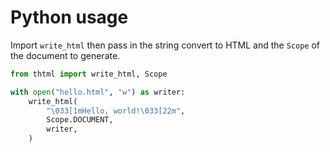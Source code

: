 # Python usage

Import `write_html` then pass in the string convert to HTML and the `Scope` of the document to generate.

```python
from thtml import write_html, Scope

with open("hello.html", "w") as writer:
    write_html(
        "\033[1mHello, world!\033[22m",
        Scope.DOCUMENT,
        writer,
    )
```
